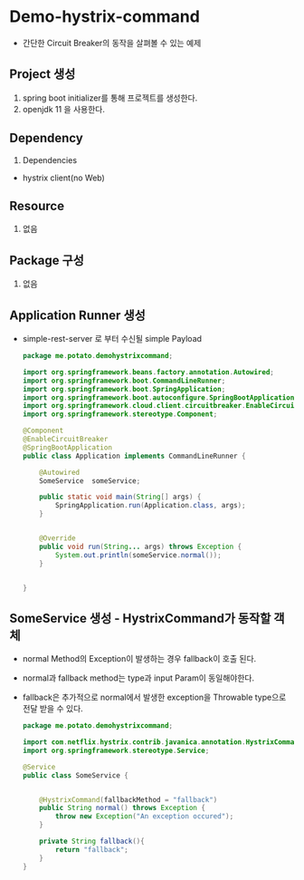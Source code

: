 # Demo-hystrix-command
- 간단한 Circuit Breaker의 동작을 살펴볼 수 있는 예제


## Project 생성
1. spring boot initializer를 통해 프로젝트를 생성한다.
2. openjdk 11 을 사용한다.


## Dependency
1. Dependencies
 - hystrix client(no Web)

   
## Resource
1. 없음

## Package 구성
1. 없음

## Application Runner 생성
- simple-rest-server 로 부터 수신될 simple Payload
    ~~~java
    package me.potato.demohystrixcommand;

    import org.springframework.beans.factory.annotation.Autowired;
    import org.springframework.boot.CommandLineRunner;
    import org.springframework.boot.SpringApplication;
    import org.springframework.boot.autoconfigure.SpringBootApplication;
    import org.springframework.cloud.client.circuitbreaker.EnableCircuitBreaker;
    import org.springframework.stereotype.Component;

    @Component
    @EnableCircuitBreaker
    @SpringBootApplication
    public class Application implements CommandLineRunner {

        @Autowired
        SomeService  someService;

        public static void main(String[] args) {
            SpringApplication.run(Application.class, args);
        }


        @Override
        public void run(String... args) throws Exception {
            System.out.println(someService.normal());
        }


    }
   ~~~

## SomeService 생성 - HystrixCommand가 동작할 객체
- normal Method의 Exception이 발생하는 경우 fallback이 호출 된다.
- normal과 fallback method는 type과 input Param이 동일해야한다.
- fallback은 추가적으로 normal에서 발생한 exception을 Throwable type으로 전달 받을 수 있다.

    ~~~java
    package me.potato.demohystrixcommand;

    import com.netflix.hystrix.contrib.javanica.annotation.HystrixCommand;
    import org.springframework.stereotype.Service;

    @Service
    public class SomeService {


        @HystrixCommand(fallbackMethod = "fallback")
        public String normal() throws Exception {
            throw new Exception("An exception occured");
        }

        private String fallback(){
            return "fallback";
        }
    }
    ~~~
